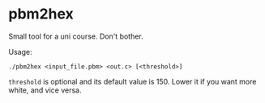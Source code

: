 # pbm2hex
Small tool for a uni course. Don't bother.

Usage:
```
./pbm2hex <input_file.pbm> <out.c> [<threshold>]
```

`threshold` is optional and its default value is 150. Lower it if you want more white, and vice versa.